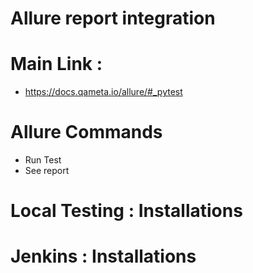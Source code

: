 # Allure report integration 

# Main Link : 
- https://docs.qameta.io/allure/#_pytest

# Allure Commands 
- Run Test
- See report

# Local Testing : Installations 

# Jenkins : Installations 
